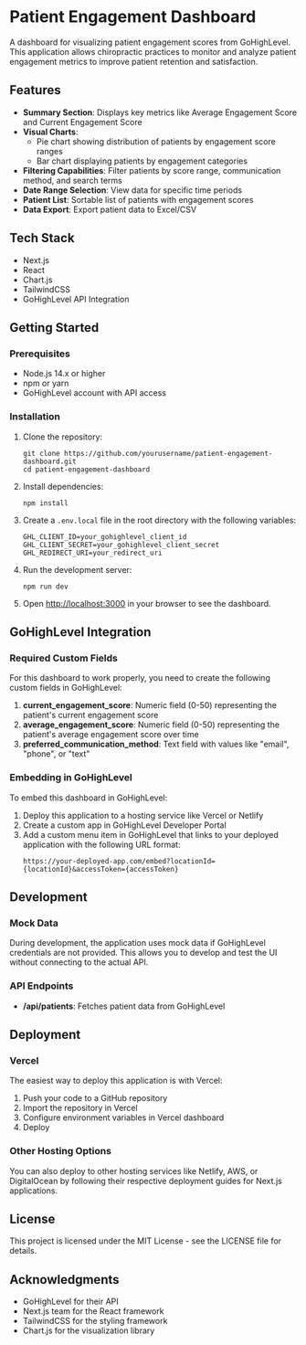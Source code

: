 # Patient Engagement Dashboard

A dashboard for visualizing patient engagement scores from GoHighLevel. This application allows chiropractic practices to monitor and analyze patient engagement metrics to improve patient retention and satisfaction.

## Features

- **Summary Section**: Displays key metrics like Average Engagement Score and Current Engagement Score
- **Visual Charts**: 
  - Pie chart showing distribution of patients by engagement score ranges
  - Bar chart displaying patients by engagement categories
- **Filtering Capabilities**: Filter patients by score range, communication method, and search terms
- **Date Range Selection**: View data for specific time periods
- **Patient List**: Sortable list of patients with engagement scores
- **Data Export**: Export patient data to Excel/CSV

## Tech Stack

- Next.js
- React
- Chart.js
- TailwindCSS
- GoHighLevel API Integration

## Getting Started

### Prerequisites

- Node.js 14.x or higher
- npm or yarn
- GoHighLevel account with API access

### Installation

1. Clone the repository:
   ```
   git clone https://github.com/yourusername/patient-engagement-dashboard.git
   cd patient-engagement-dashboard
   ```

2. Install dependencies:
   ```
   npm install
   ```

3. Create a `.env.local` file in the root directory with the following variables:
   ```
   GHL_CLIENT_ID=your_gohighlevel_client_id
   GHL_CLIENT_SECRET=your_gohighlevel_client_secret
   GHL_REDIRECT_URI=your_redirect_uri
   ```

4. Run the development server:
   ```
   npm run dev
   ```

5. Open [http://localhost:3000](http://localhost:3000) in your browser to see the dashboard.

## GoHighLevel Integration

### Required Custom Fields

For this dashboard to work properly, you need to create the following custom fields in GoHighLevel:

1. **current_engagement_score**: Numeric field (0-50) representing the patient's current engagement score
2. **average_engagement_score**: Numeric field (0-50) representing the patient's average engagement score over time
3. **preferred_communication_method**: Text field with values like "email", "phone", or "text"

### Embedding in GoHighLevel

To embed this dashboard in GoHighLevel:

1. Deploy this application to a hosting service like Vercel or Netlify
2. Create a custom app in GoHighLevel Developer Portal
3. Add a custom menu item in GoHighLevel that links to your deployed application with the following URL format:
   ```
   https://your-deployed-app.com/embed?locationId={locationId}&accessToken={accessToken}
   ```

## Development

### Mock Data

During development, the application uses mock data if GoHighLevel credentials are not provided. This allows you to develop and test the UI without connecting to the actual API.

### API Endpoints

- **/api/patients**: Fetches patient data from GoHighLevel

## Deployment

### Vercel

The easiest way to deploy this application is with Vercel:

1. Push your code to a GitHub repository
2. Import the repository in Vercel
3. Configure environment variables in Vercel dashboard
4. Deploy

### Other Hosting Options

You can also deploy to other hosting services like Netlify, AWS, or DigitalOcean by following their respective deployment guides for Next.js applications.

## License

This project is licensed under the MIT License - see the LICENSE file for details.

## Acknowledgments

- GoHighLevel for their API
- Next.js team for the React framework
- TailwindCSS for the styling framework
- Chart.js for the visualization library
